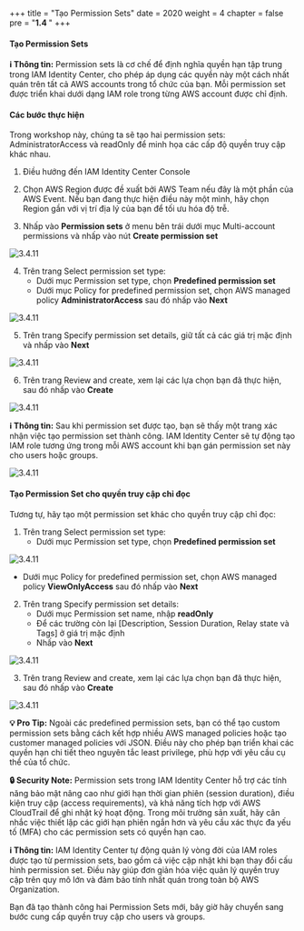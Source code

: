 +++
title = "Tạo Permission Sets"
date = 2020
weight = 4
chapter = false
pre = "<b>1.4 </b>"
+++

#### Tạo Permission Sets

**ℹ️ Thông tin:** Permission sets là cơ chế để định nghĩa quyền hạn tập trung trong IAM Identity Center, cho phép áp dụng các quyền này một cách nhất quán trên tất cả AWS accounts trong tổ chức của bạn. Mỗi permission set được triển khai dưới dạng IAM role trong từng AWS account được chỉ định.

#### Các bước thực hiện

Trong workshop này, chúng ta sẽ tạo hai permission sets: AdministratorAccess và readOnly để minh họa các cấp độ quyền truy cập khác nhau.

1. Điều hướng đến IAM Identity Center Console
2. Chọn AWS Region được đề xuất bởi AWS Team nếu đây là một phần của AWS Event. Nếu bạn đang thực hiện điều này một mình, hãy chọn Region gần với vị trí địa lý của bạn để tối ưu hóa độ trễ.

3. Nhấp vào **Permission sets** ở menu bên trái dưới mục Multi-account permissions và nhấp vào nút **Create permission set**

![3.4.11](/images/0002/0001.png)

4. Trên trang Select permission set type:
   - Dưới mục Permission set type, chọn **Predefined permission set**
   - Dưới mục Policy for predefined permission set, chọn AWS managed policy **AdministratorAccess** sau đó nhấp vào **Next**

![3.4.11](/images/0002/0002.png)

5. Trên trang Specify permission set details, giữ tất cả các giá trị mặc định và nhấp vào **Next**

![3.4.11](/images/0002/0003.png)

6. Trên trang Review and create, xem lại các lựa chọn bạn đã thực hiện, sau đó nhấp vào **Create**

![3.4.11](/images/0002/0004.png)

**ℹ️ Thông tin:** Sau khi permission set được tạo, bạn sẽ thấy một trang xác nhận việc tạo permission set thành công. IAM Identity Center sẽ tự động tạo IAM role tương ứng trong mỗi AWS account khi bạn gán permission set này cho users hoặc groups.

![3.4.11](/images/0002/0005.png)

#### Tạo Permission Set cho quyền truy cập chỉ đọc

Tương tự, hãy tạo một permission set khác cho quyền truy cập chỉ đọc:

1. Trên trang Select permission set type:
   - Dưới mục Permission set type, chọn **Predefined permission set**

![3.4.11](/images/0002/0006.png)

   - Dưới mục Policy for predefined permission set, chọn AWS managed policy **ViewOnlyAccess** sau đó nhấp vào **Next**

2. Trên trang Specify permission set details:
   - Dưới mục Permission set name, nhập **readOnly**
   - Để các trường còn lại [Description, Session Duration, Relay state và Tags] ở giá trị mặc định
   - Nhấp vào **Next**

![3.4.11](/images/0002/0007.png)

3. Trên trang Review and create, xem lại các lựa chọn bạn đã thực hiện, sau đó nhấp vào **Create**

![3.4.11](/images/0002/0008.png)

**💡 Pro Tip:** Ngoài các predefined permission sets, bạn có thể tạo custom permission sets bằng cách kết hợp nhiều AWS managed policies hoặc tạo customer managed policies với JSON. Điều này cho phép bạn triển khai các quyền hạn chi tiết theo nguyên tắc least privilege, phù hợp với yêu cầu cụ thể của tổ chức.

**🔒 Security Note:** Permission sets trong IAM Identity Center hỗ trợ các tính năng bảo mật nâng cao như giới hạn thời gian phiên (session duration), điều kiện truy cập (access requirements), và khả năng tích hợp với AWS CloudTrail để ghi nhật ký hoạt động. Trong môi trường sản xuất, hãy cân nhắc việc thiết lập các giới hạn phiên ngắn hơn và yêu cầu xác thực đa yếu tố (MFA) cho các permission sets có quyền hạn cao.

**ℹ️ Thông tin:** IAM Identity Center tự động quản lý vòng đời của IAM roles được tạo từ permission sets, bao gồm cả việc cập nhật khi bạn thay đổi cấu hình permission set. Điều này giúp đơn giản hóa việc quản lý quyền truy cập trên quy mô lớn và đảm bảo tính nhất quán trong toàn bộ AWS Organization.

Bạn đã tạo thành công hai Permission Sets mới, bây giờ hãy chuyển sang bước cung cấp quyền truy cập cho users và groups.